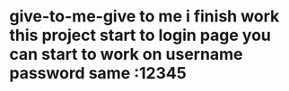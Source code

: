 # give-to-me-give to me i finish work this project start to login page you can start to work on username password same :12345
